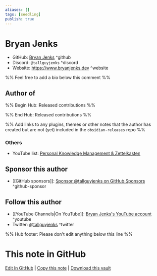```yaml
---
aliases: []
tags: [seedling]
publish: true
---
```


# Bryan Jenks

- GitHub: [Bryan Jenks](https://github.com/tallguyjenks/) ^github
- Discord: `@tallguyjenks` ^discord
- Website: <https://www.bryanjenks.dev> ^website
<!-- - [[Publish sites|Publish site]]: <https://> ^publish-->

%% Feel free to add a bio below this comment %%

## Author of

%% Begin Hub: Released contributions %%

<!--
### Plugins
-->

<!--
### Themes
-->

%% End Hub: Released contributions %%

%% Add links to any plugins, themes or other notes that the author has created but are not (yet) included in the `obsidian-releases` repo %%

<!--
### Unlisted plugins
-->

### Others

- YouTube list: [Personal Knowledge Management & Zettelkasten](https://www.youtube.com/playlist?list=PL5fd4SsfvECy0zzf8Cyo20ZoipEt6YeL3)

## Sponsor this author

- [[GitHub sponsors]]: [Sponsor @tallguyjenks on GitHub Sponsors](https://github.com/sponsors/tallguyjenks) ^github-sponsor

<!--
- [[Buy me a coffee]]: ^buy-me-a-coffee
- [[PayPal]]: ^paypal
- [[Patreon]]: ^patreon

-->

## Follow this author

- [[YouTube Channels|On YouTube]]: [Bryan Jenks's YouTube account](https://www.youtube.com/c/BryanJenksTech) ^youtube
- Twitter: [@tallguyjenks](https://twitter.com/tallguyjenks) ^twitter

%% Hub footer: Please don't edit anything below this line %%

# This note in GitHub

<span class="git-footer">[Edit In GitHub](https://github.dev/obsidian-community/obsidian-hub/blob/main/01%20-%20Community/People/Bryan%20Jenks.md "git-hub-edit-note") | [Copy this note](https://raw.githubusercontent.com/obsidian-community/obsidian-hub/main/01%20-%20Community/People/Bryan%20Jenks.md "git-hub-copy-note") | [Download this vault](https://github.com/obsidian-community/obsidian-hub/archive/refs/heads/main.zip "git-hub-download-vault") </span>
